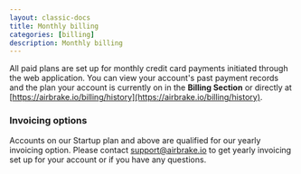 ```yaml
---
layout: classic-docs
title: Monthly billing
categories: [billing]
description: Monthly billing
---
```


All paid plans are set up for monthly credit card payments initiated through the
web application.  You can view your account's past payment records and the plan
your account is currently on in the **Billing Section** or directly at
[https://airbrake.io/billing/history](https://airbrake.io/billing/history).

### Invoicing options
Accounts on our Startup plan and above are qualified for our
yearly invoicing option. Please contact support@airbrake.io to get yearly
invoicing set up for your account or if you have any questions.
